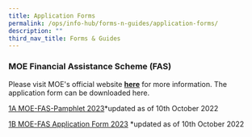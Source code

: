 ```yaml
---
title: Application Forms
permalink: /ops/info-hub/forms-n-guides/application-forms/
description: ""
third_nav_title: Forms & Guides
---
```

### MOE Financial Assistance Scheme (FAS)

Please visit MOE's official website **[here](https://www.moe.gov.sg/financial-matters/financial-assistance)** for more information. The application form can be downloaded here.


[1A MOE-FAS-Pamphlet 2023](/files/1A%20MOE-FAS-Pamphlet%202023.pdf)*updated as of 10th October 2022  

[1B MOE-FAS Application Form 2023](/files/1B%20MOE-FAS%20Application%20Form%202023.pdf)
*updated as of 10th October 2022